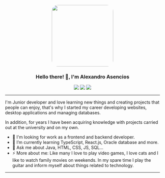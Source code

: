 <p align='center'>
<img src="https://media.giphy.com/media/1zzJ0Q9OABBaBzGdsf/giphy.gif" style='border-radius: 10%;' width="200" height="200">
</p>
<h3 align='center'>
Hello there! 👋, I'm Alexandro Asencios
</h3>
<p align='center'>
<img src="https://img.shields.io/github/followers/Alexandrog23?style=social">
<img src="https://img.shields.io/github/stars/Alexandrog23?style=social">
<img src="https://img.shields.io/github/last-commit/Alexandrog23/CRUD-Java-MySQL?style=plastic">
</p>

---

I'm Junior developer and love learning new things and creating projects that people can enjoy, that's why I started my career developing websites, desktop applications and managing databases.

In addition, for years I have been acquiring knowledge with projects carried out at the university and on my own.

- 🔭 I'm looking for work as a frontend and backend developer.
- 🌱 I’m currently learning TypeScript, React.js, Oracle  database and more.
- 💬 Ask me about Java, HTML, CSS, JS, SQL...
- ⚡ More about me: Like many I love to play video games, I love cats and I like to watch family movies on weekends. In my spare time I play the guitar and inform myself about things related to technology.

---
